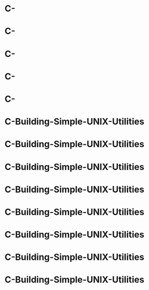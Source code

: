 # C-
# C-
# C-
# C-
# C-
# C-Building-Simple-UNIX-Utilities
# C-Building-Simple-UNIX-Utilities
# C-Building-Simple-UNIX-Utilities
# C-Building-Simple-UNIX-Utilities
# C-Building-Simple-UNIX-Utilities
# C-Building-Simple-UNIX-Utilities
# C-Building-Simple-UNIX-Utilities
# C-Building-Simple-UNIX-Utilities

